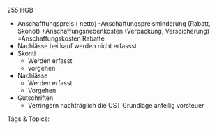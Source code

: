  255 HGB
  - Anschafffungspreis ( netto)
  -Anschaffungspreisminderung
  (Rabatt, Skonot)
  +Anschaffungsnebenkosten
  (Verpackung, Verscicherung)
  =Anschaffungskosten
 Rabatte
  - Nachlässe bei kauf werden nicht erfassst
  - Skonti
    - Werden erfasst 
    - vorgehen
  - Nachlässe
    - Werden erfasst
    - Vorgehen
  - Gutschriften 
    - Verringern nachträglich die UST Grundlage 
  anteilig vorsteuer

   Tags & Topics:
   
